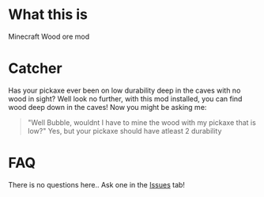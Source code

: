 # What this is
Minecraft Wood ore mod
# Catcher
Has your pickaxe ever been on low durability deep in the caves with no wood in sight? Well look no further, with this mod installed, you can find wood deep down in the caves! Now you might be asking me:
> "Well Bubble, wouldnt I have to mine the wood with my pickaxe that is low?"
Yes, but your pickaxe should have atleast 2 durability
# FAQ
There is no questions here.. Ask one in the [Issues](https://github.com/BubbleBubblePlayz/Wood-Ore/issues) tab!
